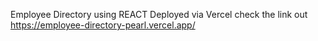 Employee Directory using REACT
Deployed via Vercel
check the link out 
https://employee-directory-pearl.vercel.app/
